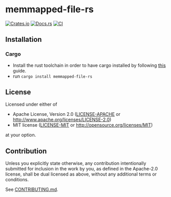 # memmapped-file-rs

[![Crates.io](https://img.shields.io/crates/v/memmapped-file-rs.svg)](https://crates.io/crates/memmapped-file-rs)
[![Docs.rs](https://docs.rs/memmapped-file-rs/badge.svg)](https://docs.rs/memmapped-file-rs)
[![CI](https://github.com/rocketmq-rust/memmapped-file-rs/workflows/CI/badge.svg)](https://github.com/rocketmq-rust/memmapped-file-rs/actions)

## Installation

### Cargo

* Install the rust toolchain in order to have cargo installed by following
  [this](https://www.rust-lang.org/tools/install) guide.
* run `cargo install memmapped-file-rs`

## License

Licensed under either of

 * Apache License, Version 2.0
   ([LICENSE-APACHE](LICENSE-APACHE) or http://www.apache.org/licenses/LICENSE-2.0)
 * MIT license
   ([LICENSE-MIT](LICENSE-MIT) or http://opensource.org/licenses/MIT)

at your option.

## Contribution

Unless you explicitly state otherwise, any contribution intentionally submitted
for inclusion in the work by you, as defined in the Apache-2.0 license, shall be
dual licensed as above, without any additional terms or conditions.

See [CONTRIBUTING.md](CONTRIBUTING.md).
